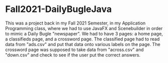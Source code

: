 # Fall2021-DailyBugleJava

This was a project back in my Fall 2021 Semester, in my Application Programming class, where we had to use JavaFX and Scenebuilder in order to mimic a Daily Bugle "newspaper". We had to have 3 pages: a home page, a classifieds page, and a crossword page. The classified page had to read data from "ads.csv" and put that data onto various labels on the page. The crossword page was supposed to take data from "across.csv" and "down.csv" and check to see if the user put the correct answers. 

